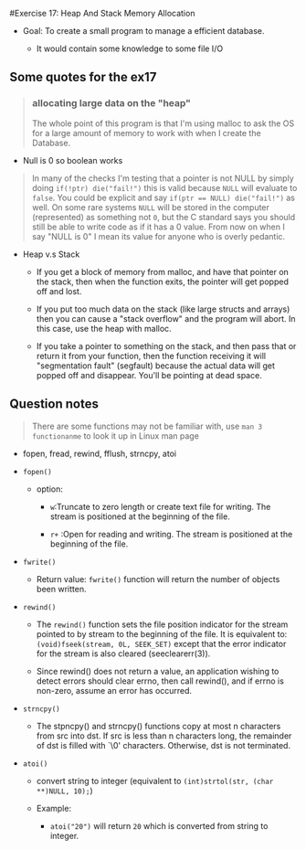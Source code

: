 #Exercise 17: Heap And Stack Memory Allocation

- Goal: To create a small program to manage a efficient database.

    - It would contain some knowledge to some file I/O

## Some quotes for the ex17

> ### allocating large data on the "heap"
> The whole point of this program is that I'm using malloc to ask the OS for a large amount of memory to work with when I create the Database.

- Null is 0 so boolean works
    
> In many of the checks I'm testing that a pointer is not NULL by simply doing `if(!ptr) die("fail!")` this is valid because `NULL` will evaluate to `false`. You could be explicit and say `if(ptr == NULL) die("fail!")` as well. On some rare systems `NULL` will be stored in the computer (represented) as something not `0`, but the C standard says you should still be able to write code as if it has a 0 value. From now on when I say "NULL is 0" I mean its value for anyone who is overly pedantic.


- Heap v.s Stack

    - If you get a block of memory from malloc, and have that pointer on the stack, then when the function exits, the pointer will get popped off and lost.
    
    - If you put too much data on the stack (like large structs and arrays) then you can cause a "stack overflow" and the program will abort. In this case, use the heap with malloc.
    
    - If you take a pointer to something on the stack, and then pass that or return it from your function, then the function receiving it will "segmentation fault" (segfault) because the actual data will get popped off and disappear. You'll be pointing at dead space.

## Question notes

> There are some functions may not be familiar with, 
> use `man 3 functionanme` to look it up in Linux man page

- fopen, fread, rewind, fflush, strncpy, atoi

- `fopen()`
    
    - option:

        - `w`:Truncate to zero length or create text file for writing.  The stream is positioned at the beginning of the file.

        - `r+` :Open for reading and writing.  The stream is positioned at the beginning of the file.

- `fwrite()`
    
    - Return value:  `fwrite()` function will return the number of objects been written.


- `rewind()`

    - The `rewind()` function sets the file position indicator for the stream pointed to by stream to the beginning of the file.  It is equivalent to:`(void)fseek(stream, 0L, SEEK_SET)` except that the error indicator for the stream is also cleared (seeclearerr(3)).

    - Since rewind() does not return a value, an application wishing to detect errors should clear errno, then call rewind(), and if errno is non-zero, assume an error has occurred.

- `strncpy()`
    
    - The stpncpy() and strncpy() functions copy at most n characters from src
     into dst.  If src is less than n characters long, the remainder of dst is
     filled with `\0' characters.  Otherwise, dst is not terminated.

- `atoi()`

    - convert string to integer (equivalent to `(int)strtol(str, (char **)NULL, 10);`) 

    - Example: 
        - `atoi("20")` will return `20` which is converted from string to integer.


